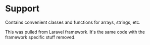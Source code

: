 # Support

Contains convenient classes and functions for arrays, strings, etc.

This was pulled from Laravel framework. It's the same code with the framework specific stuff removed.